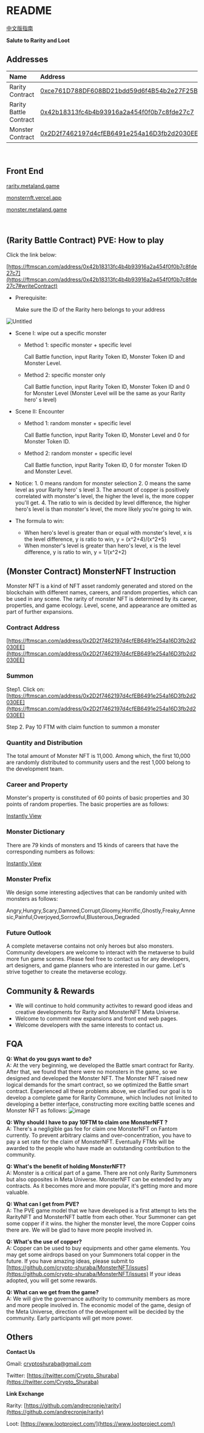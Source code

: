 # README

[中文版指南](https://github.com/crypto-shuraba/MonsterNFT/blob/main/README%E4%B8%AD%E6%96%87%E7%89%88.md)

**Salute to Rarity and Loot**

## Addresses

| Name                   | Address                                                                                                              |
| :--------------------- | :------------------------------------------------------------------------------------------------------------------- |
| Rarity Contract        | [0xce761D788DF608BD21bdd59d6f4B54b2e27F25Bb](https://ftmscan.com/address/0xce761D788DF608BD21bdd59d6f4B54b2e27F25Bb) |
| Rarity Battle Contract | [0x42b18313fc4b4b93916a2a454f0f0b7c8fde27c7](https://ftmscan.com/address/0x42b18313fc4b4b93916a2a454f0f0b7c8fde27c7) |
| Monster Contract       | [0x2D2f7462197d4cfEB6491e254a16D3fb2d2030EE](https://ftmscan.com/address/0x2D2f7462197d4cfEB6491e254a16D3fb2d2030EE) |

<br />

## Front End
[rarity.metaland.game](https://rarity.metaland.game/)

[monsternft.vercel.app](https://monsternft.vercel.app)

[monster.metaland.game](https://monster.metaland.game/)

<br />

## \(Rarity Battle Contract\) PVE: How to play

Click the link below:

[https://ftmscan.com/address/0x42b18313fc4b4b93916a2a454f0f0b7c8fde27c7](https://ftmscan.com/address/0x42b18313fc4b4b93916a2a454f0f0b7c8fde27c7#writeContract)

- Prerequisite:

  Make sure the ID of the Rarity hero belongs to your address

![Untitled](https://github.com/crypto-shuraba/MonsterNFT/blob/main/README/guide.png)

- Scene I: wipe out a specific monster

  - Method 1: specific monster + specific level

    Call Battle function, input Rarity Token ID, Monster Token ID and Monster Level.

  - Method 2: specific monster only

    Call Battle function, input Rarity Token ID, Monster Token ID and 0 for Monster Level \(Monster Level will be the same as your Rarity hero' s level\)

- Scene II: Encounter

  - Method 1: random monster + specific level

    Call Battle function, input Rarity Token ID, Monster Level and 0 for Monster Token ID.

  - Method 2: random monster + specific level

    Call Battle function, input Rarity Token ID, 0 for monster Token ID and Monster Level.

- Notice: 1. 0 means random for monster selection 2. 0 means the same level as your Rarity hero' s level 3. The amount of copper is positively correlated with monster's level, the higher the level is, the more copper you'll get. 4. The ratio to win is decided by level difference, the higher hero's level is than monster's level, the more likely you're going to win.
- The formula to win:
  - When hero's level is greater than or equal with monster's level, x is the level difference, y is ratio to win, y = \(x^2+4\)/\(x^2+5\)
  - When monster's level is greater than hero's level, x is the level difference, y is ratio to win, y = 1/\(x^2+2\)

## \(Monster Contract\) MonsterNFT Instruction

Monster NFT is a kind of NFT asset randomly generated and stored on the blockchain with different names, careers, and random properties, which can be used in any scene. The rarity of monster NFT is determined by its career, properties, and game ecology. Level, scene, and appearance are omitted as part of further expansions.

### Contract Address

[https://ftmscan.com/address/0x2D2f7462197d4cfEB6491e254a16D3fb2d2030EE](https://ftmscan.com/address/0x2D2f7462197d4cfEB6491e254a16D3fb2d2030EE)

### Summon

Step1. Click on: [https://ftmscan.com/address/0x2D2f7462197d4cfEB6491e254a16D3fb2d2030EE](https://ftmscan.com/address/0x2D2f7462197d4cfEB6491e254a16D3fb2d2030EE)

Step 2. Pay 10 FTM with claim function to summon a monster

### Quantity and Distribution

The total amount of Monster NFT is 11,000. Among which, the first 10,000 are randomly distributed to community users and the rest 1,000 belong to the development team.

### Career and Property

Monster's property is constituted of 60 points of basic properties and 30 points of random properties. The basic properties are as follows:

[Instantly View](https://github.com/crypto-shuraba/MonsterNFT/blob/main/README/Instantly1.csv)

### Monster Dictionary

There are 79 kinds of monsters and 15 kinds of careers that have the corresponding numbers as follows:

[Instantly View](https://github.com/crypto-shuraba/MonsterNFT/blob/main/README/Instantly2.csv)

### Monster Prefix

We design some interesting adjectives that can be randomly united with monsters as follows:

Angry,Hungry,Scary,Damned,Corrupt,Gloomy,Horrific,Ghostly,Freaky,Amnesic,Painful,Overjoyed,Sorrowful,Blusterous,Degraded

### Future Outlook

A complete metaverse contains not only heroes but also monsters. Community developers are welcome to interact with the metaverse to build more fun game scenes. Please feel free to contact us for any developers, art designers, and game planners who are interested in our game. Let's strive together to create the metaverse ecology.

## Community & Rewards

- We will continue to hold community activites to reward good ideas and creative developments for Rarity and MonsterNFT Meta Universe.
- Welcome to commmit new expansions and front end web pages.
- Welcome developers with the same interests to contact us.

## FQA

**Q: What do you guys want to do?**  
A: At the very beginning, we developed the Battle smart contract for Rarity. After that, we found that there were no monsters in the game, so we designed and developed the Monster NFT. The Monster NFT raised new logical demands for the smart contract, so we optimized the Battle smart contract. Experienced all these problems above, we clarified our goal is to develop a complete game for Rarity Commune, which Includes not limited to developing a better interface, constructing more exciting battle scenes and Monster NFT as follows:
![image](https://user-images.githubusercontent.com/90686742/134322059-9be061db-c6ec-4921-8145-5407012265a8.png)

**Q: Why should I have to pay 10FTM to claim one MonsterNFT ?**  
A: There's a negligible gas fee for claim one MonsterNFT on Fantom currently. To prevent arbitrary claims and over-concentration, you have to pay a set rate for the claim of MonsterNFT. Eventually FTMs will be awarded to the people who have made an outstanding contribution to the community.

**Q: What's the benefit of holding MonsterNFT?**  
A: Monster is a critical part of a game. There are not only Rarity Summoners but also opposites in Meta Universe. MonsterNFT can be extended by any contracts. As it becomes more and more popular, it's getting more and more valuable.

**Q: What can I get from PVE?**  
A: The PVE game model that we have developed is a first attempt to lets the RarityNFT and MonsterNFT  battle from each other. Your Summoner can get some copper if it wins. the higher the monster level, the more Copper coins there are. We will be glad to have more people involved in.

**Q: What's the use of copper?**  
A: Copper can be used to buy equipments and other game elements. You may get some airdrops based on your Summoners total copper in the future. If you have amazing ideas, please submit to [https://github.com/crypto-shuraba/MonsterNFT/issues](https://github.com/crypto-shuraba/MonsterNFT/issues) 
If your ideas adopted, you will get some rewards.

**Q: What can we get from the game?**  
A: We will give the governance authority to community members as more and more people involved in. The economic model of the game,  design of the Meta Universe, direction of the development will be decided by the community. Early participants will get more power.

## Others 

**Contact Us**

Gmail: [cryptoshuraba@gmail.com](mailto:cryptoshuraba@gmail.com)

Twitter: [https://twitter.com/Crypto_Shuraba](https://twitter.com/Crypto_Shuraba)

**Link Exchange**

Rarity: [https://github.com/andrecronje/rarity](https://github.com/andrecronje/rarity)

Loot: [https://www.lootproject.com/](https://www.lootproject.com/)
